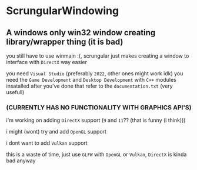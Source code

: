 # ScrungularWindowing
## A windows only win32 window creating library/wrapper thing (it is bad)
you still have to use winmain :(, scrungular just makes creating a window to interface with `DirectX` way easier

you need `Visual Studio` (preferably `2022`, other ones might work idk)
you need the `Game Development` and `Desktop Development` with `C++` modules insatalled
after you've done that refer to the `documentation.txt` (very usefull)

### **(CURRENTLY HAS NO FUNCTIONALITY WITH GRAPHICS API'S)**

i'm working on adding `DirectX` support (`9` and `11`?? (that is funny (i think)))

i might (wont) try and add `OpenGL` support

i dont want to add `Vulkan` support 

this is a waste of time, just use `GLFW` with `OpenGL` or `Vulkan`, `DirectX` is kinda bad anyway
